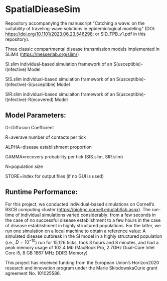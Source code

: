 # SpatialDieaseSim
Repository accompanying the manuscript "Catching a wave: on the suitability of traveling-wave solutions in epidemiological modeling" (DOI: https://doi.org/10.1101/2023.06.23.546298; or  SID_TPB_v1.pdf in this repository). 

Three classic compartmental disease transmission models implemented in SLiM4 (https://messerlab.org/slim/)


SI.slim   individual-based simulation framework of an S(usceptible)-I(nfective) Model 

SIS.slim  individual-based simulation framework of an S(usceptible)-I(nfective)-S(usceptible) Model

SIR.slim  individual-based simulaiton framework of an S(usceptible)-I(nfective)-R(ecovered) Model


## Model Parameters:
D=Diffusion Coefficient

R=averave number of contacts per tick

ALPHA=disease establishment proportion

GAMMA=recovery probability per tick (SIS.slim, SIR.slim)

N=population size

STORE=index for output files (if no GUI is used)

## Runtime Performance:
For this project, we conducted individual-based simulations on Cornell’s BSCB computing cluster (https://biohpc.cornell.edu/lab/lab.aspx). The run-time of individual simulations varied considerably: from a few seconds in the case of no successful disease establishment to a few hours in the case of disease establishment in highly structured populations. For the latter, we run one simulation on a local machine to obtain a reference value: A simulated disease outbreak in the SI model in a highly structured population (i.e., $D=10^{-10}$) run for 15,126 ticks, took 3 hours and 8 minutes, and had a peak memory usage of 102.4 Mb (MacBook Pro, 2.7GHz Dual-Core Intel Core i5, 8 GB 1867 MHz DDR3 Memory)

This project has received funding from the European Union’s Horizon2020 research and innovation program under the Marie SklodowskaCurie grant agreement No. 101025586.
